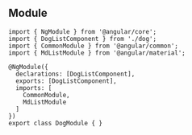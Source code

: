 ## Module

[//]: <> (I think we should explain declarations, imports, and exports prior to this)

```
import { NgModule } from '@angular/core';
import { DogListComponent } from './dog';
import { CommonModule } from '@angular/common';
import { MdListModule } from '@angular/material';

@NgModule({
  declarations: [DogListComponent],
  exports: [DogListComponent],
  imports: [
    CommonModule,
    MdListModule
  ]
})
export class DogModule { }
```
